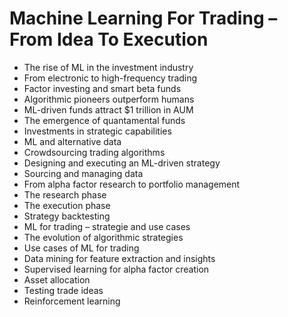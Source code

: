 # Machine Learning For Trading – From Idea To Execution
- The rise of ML in the investment industry
- From electronic to high-frequency trading
- Factor investing and smart beta funds
- Algorithmic pioneers outperform humans
- ML-driven funds attract $1 trillion in AUM
- The emergence of quantamental funds
- Investments in strategic capabilities
- ML and alternative data
- Crowdsourcing trading algorithms
- Designing and executing an ML-driven strategy
- Sourcing and managing data
- From alpha factor research to portfolio management
- The research phase
- The execution phase
- Strategy backtesting
- ML for trading – strategie and use cases
- The evolution of algorithmic strategies
- Use cases of ML for trading
- Data mining for feature extraction and insights
- Supervised learning for alpha factor creation
- Asset allocation
- Testing trade ideas
- Reinforcement learning
